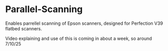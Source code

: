 # Parallel-Scanning
Enables parrellel scanning of Epson scanners, designed for Perfection V39 flatbed scanners.

Video explaining and use of this is coming in about a week, so around 7/10/25
